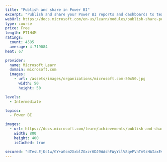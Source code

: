 ```yaml
---
title: "Publish and share in Power BI"
excerpt: "Publish and share your Power BI reports and dashboards to teammates in your organization or to everyone on the web."
webUrl: https://docs.microsoft.com/en-us/learn/modules/publish-share-power-bi/
type: course
price: Free
length: PT1H4M
ratings:
  count: 4585
  average: 4.719084
heat: 67

provider:
  name: Microsoft Learn
  domain: microsoft.com
  images:
    - url: /assets/images/organizations/microsoft.com-50x50.jpg
      width: 50
      height: 50

levels:
  - Intermediate

topics:
  - Power BI

images:
  - url: https://docs.microsoft.com/learn/achievements/publish-and-share-with-power-bi-desktop-social.png
    width: 800
    height: 400
    isCached: true

secured: "dTesLEjKc1w/GY+aGsm2XxblZGxzr6DJ0WAshFWyYilV8qePVnTm9zHAIaxEvhxCBVH9npPIrBYqjFPJQl/v7mQqC8UxavSomTYHtLBYsVRfcBUsVxBFJ6y2KtHT+hPfWGyzuEUZw2qXXETg1vFCyo/AK6DBH/nwI4sOKCgDFwoU1TSBzSKFwucq8lGO7ymd3Y7inkdTIQKpIJjN6XwJmEhmCj8gumPqt3CcpVJU/Y7nnvBUqwU1pY6aQpnjhul9GYLtXSlMIMNAwfmv5o1wMW+jlzYE8glbfMzUubY5HsoBY7ppz+mb72f78n60X5l1BOK8dMb/mE0bFVgj/FPqn1HiEANg+WWDEyCem0jeIHThnkR7RMS+sgajnSAuajxl+0Iaa/TRrj6MqylvcxfyrTDw1yp7fJ1TBithqBjpTuo=;+Uj/5lhdtx/vg70OYBtd1A=="
---
```


